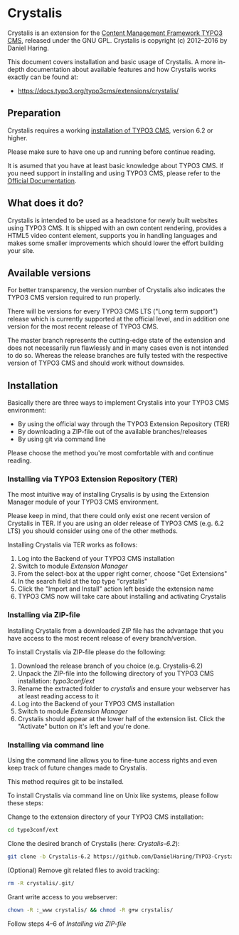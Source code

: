 # Crystalis

Crystalis is an extension for the [Content Management Framework TYPO3 CMS](http://typo3.org/), 
released under the GNU GPL. Crystalis is copyright (c) 2012–2016 by Daniel Haring.

This document covers installation and basic usage of Crystalis. A more in-depth documentation 
about available features and how Crystalis works exactly can be found at:

* https://docs.typo3.org/typo3cms/extensions/crystalis/

## Preparation

Crystalis requires a working [installation of TYPO3 CMS](https://docs.typo3.org/typo3cms/GettingStartedTutorial/Installation/Index.html), 
version 6.2 or higher.

Please make sure to have one up and running before continue reading.

It is asumed that you have at least basic knowledge about TYPO3 CMS. If you need support in 
installing and using TYPO3 CMS, please refer to the [Official Documentation](http://typo3.org/documentation/).

## What does it do?

Crystalis is intended to be used as a headstone for newly built websites using TYPO3 CMS. It is 
shipped with an own content rendering, provides a HTML5 video content element, supports you in 
handling languages and makes some smaller improvements which should lower the effort building 
your site.

## Available versions

For better transparency, the version number of Crystalis also indicates the TYPO3 CMS version 
required to run properly.

There will be versions for every TYPO3 CMS LTS ("Long term support") release which is currently 
supported at the official level, and in addition one version for the most recent release of 
TYPO3 CMS.

The master branch represents the cutting-edge state of the extension and does not necessarily 
run flawlessly and in many cases even is not intended to do so. Whereas the release branches are 
fully tested with the respective version of TYPO3 CMS and should work without downsides.

## Installation

Basically there are three ways to implement Crystalis into your TYPO3 CMS environment:

 - By using the official way through the TYPO3 Extension Repository (TER)
 - By downloading a ZIP-file out of the available branches/releases
 - By using git via command line

Please choose the method you're most comfortable with and continue reading.

### Installing via TYPO3 Extension Repository (TER)

The most intuitive way of installing Crysalis is by using the Extension Manager module of your 
TYPO3 CMS environment.

Please keep in mind, that there could only exist one recent version of Crystalis in TER. If you 
are using an older release of TYPO3 CMS (e.g. 6.2 LTS) you should consider using one of the 
other methods.

Installing Crystalis via TER works as follows:

1. Log into the Backend of your TYPO3 CMS installation
2. Switch to module *Extension Manager*
3. From the select-box at the upper right corner, choose "Get Extensions"
4. In the search field at the top type "crystalis"
5. Click the "Import and Install" action left beside the extension name
6. TYPO3 CMS now will take care about installing and activating Crystalis

### Installing via ZIP-file

Installing Crystalis from a downloaded ZIP file has the advantage that you have access to the 
most recent release of every branch/version.

To install Crystalis via ZIP-file please do the following:

1. Download the release branch of you choice (e.g. Crystalis-6.2)
2. Unpack the ZIP-file into the following directory of you TYPO3 CMS installation: *typo3conf/ext*
3. Rename the extracted folder to *crystalis* and ensure your webserver has at least reading access 
   to it
4. Log into the Backend of your TYPO3 CMS installation
5. Switch to module *Extension Manager*
6. Crystalis should appear at the lower half of the extension list. Click the "Activate" button on 
   it's left and you're done.

### Installing via command line

Using the command line allows you to fine-tune access rights and even keep track of future changes 
made to Crystalis.

This method requires git to be installed.

To install Crystalis via command line on Unix like systems, please follow these steps:

Change to the extension directory of your TYPO3 CMS installation:
```bash
cd typo3conf/ext
```

Clone the desired branch of Crystalis (here: *Crystalis-6.2*):
```bash
git clone -b Crystalis-6.2 https://github.com/DanielHaring/TYPO3-Crystalis.git crystalis
```

(Optional) Remove git related files to avoid tracking:
```bash
rm -R crystalis/.git/
```

Grant write access to you webserver:
```bash
chown -R :_www crystalis/ && chmod -R g+w crystalis/
```

Follow steps 4–6 of *Installing via ZIP-file*